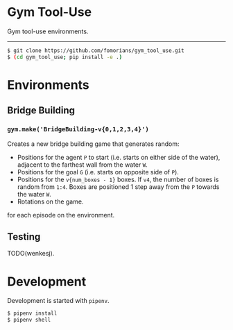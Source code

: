 # Gym Tool-Use

Gym tool-use environments.

<hr/>

```sh
$ git clone https://github.com/fomorians/gym_tool_use.git
$ (cd gym_tool_use; pip install -e .)
```

# Environments

## Bridge Building

### `gym.make('BridgeBuilding-v{0,1,2,3,4}')`

Creates a new bridge building game that generates random: 

+ Positions for the agent `P` to start (i.e. starts on either side of the water), adjacent to the farthest wall from the water `W`.
+ Positions for the goal `G` (i.e. starts on opposite side of `P`).
+ Positions for the `v{num_boxes - 1}` boxes. If `v4`, the number of boxes is random from `1:4`. Boxes are positioned 1 step away from the `P` towards the water `W`.
+ Rotations on the game.

for each episode on the environment.

## Testing

TODO(wenkesj).

# Development

Development is started with `pipenv`.

```sh
$ pipenv install
$ pipenv shell
```

